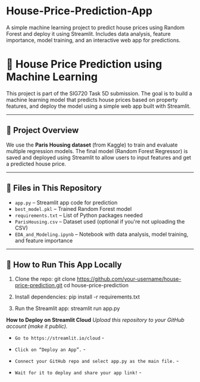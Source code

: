 # House-Price-Prediction-App
A simple machine learning project to predict house prices using Random Forest and deploy it using Streamlit. Includes data analysis, feature importance, model training, and an interactive web app for predictions.


# 🏡 House Price Prediction using Machine Learning

This project is part of the SIG720 Task 5D submission. The goal is to build a machine learning model that predicts house prices based on property features, and deploy the model using a simple web app built with Streamlit.

---

## 📌 Project Overview

We use the **Paris Housing dataset** (from Kaggle) to train and evaluate multiple regression models. The final model (Random Forest Regressor) is saved and deployed using Streamlit to allow users to input features and get a predicted house price.

---

## 📂 Files in This Repository

- `app.py` – Streamlit app code for prediction
- `best_model.pkl` – Trained Random Forest model
- `requirements.txt` – List of Python packages needed
- `ParisHousing.csv` – Dataset used (optional if you're not uploading the CSV)
- `EDA_and_Modeling.ipynb` – Notebook with data analysis, model training, and feature importance

---

## 🚀 How to Run This App Locally

1. Clone the repo:
  git clone https://github.com/your-username/house-price-prediction.git
  cd house-price-prediction

2. Install dependencies:
  pip install -r requirements.txt

3. Run the Streamlit app:
  streamlit run app.py


**How to Deploy on Streamlit Cloud**
*Upload this repository to your GitHub account (make it public).*

- `Go to https://streamlit.io/cloud` -

- `Click on “Deploy an App”.` -

- `Connect your GitHub repo and select app.py as the main file.` -

- `Wait for it to deploy and share your app link!` -
